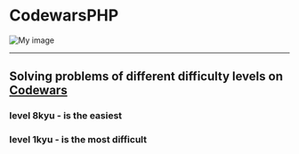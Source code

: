 # CodewarsPHP

![My image](https://www.codewars.com/users/Hennadii/badges/large?logo=false)

---

## Solving problems of different difficulty levels on [Codewars][1]

### level 8kyu - is the easiest

### level 1kyu - is the most difficult


[1]: https://www.codewars.com/trainer/setup

